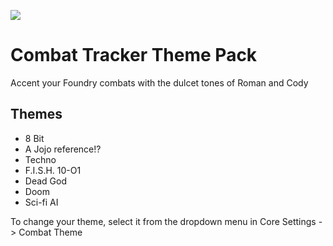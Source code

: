 ![](https://img.shields.io/badge/Foundry-v10-informational)
<!--- Downloads @ Latest Badge -->
<!--- replace <user>/<repo> with your username/repository -->
<!--- ![Latest Release Download Count](https://img.shields.io/github/downloads/<user>/<repo>/latest/module.zip) -->

<!--- Forge Bazaar Install % Badge -->
<!--- replace <your-module-name> with the `name` in your manifest -->
<!--- ![Forge Installs](https://img.shields.io/badge/dynamic/json?label=Forge%20Installs&query=package.installs&suffix=%25&url=https%3A%2F%2Fforge-vtt.com%2Fapi%2Fbazaar%2Fpackage%2F<your-module-name>&colorB=4aa94a) -->


# Combat Tracker Theme Pack
Accent your Foundry combats with the dulcet tones of Roman and Cody

## Themes

* 8 Bit
* A Jojo reference!?
* Techno
* F.I.S.H. 10-O1
* Dead God
* Doom
* Sci-fi AI

To change your theme, select it from the dropdown menu in Core Settings -> Combat Theme

